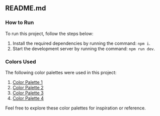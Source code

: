 ## README.md

### How to Run

To run this project, follow the steps below:

1. Install the required dependencies by running the command: `npm i`.
2. Start the development server by running the command: `npm run dev`.

### Colors Used

The following color palettes were used in this project:

1. [Color Palette 1](https://colorhunt.co/palette/222831393e4600adb5eeeeee)
2. [Color Palette 2](https://colorhunt.co/palette/f0f5f9c9d6df52616b1e2022)
3. [Color Palette 3](https://colorhunt.co/palette/232931393e464ecca3eeeeee)
4. [Color Palette 4](https://colorhunt.co/palette/171717444444da0037ededed)

Feel free to explore these color palettes for inspiration or reference.
